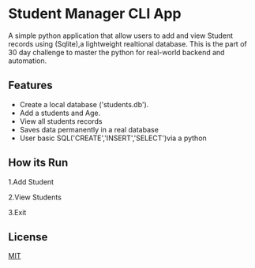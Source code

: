 
# Student Manager CLI App

A simple python application that allow users to add and view Student records using (Sqlite),a lightweight realtional database.
This is the part of 30 day challenge to master the python for real-world backend and automation.


## Features

- Create a local database ('students.db').
- Add a students and Age.
- View all students records
- Saves data permanently in a real database
- User basic SQL('CREATE','INSERT','SELECT')via a python 


## How its Run
1.Add Student

2.View Students

3.Exit
## License

[MIT](https://choosealicense.com/licenses/mit/)

